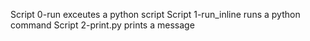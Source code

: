 Script 0-run exceutes a python script
Script 1-run_inline runs a python command
Script 2-print.py prints a message
